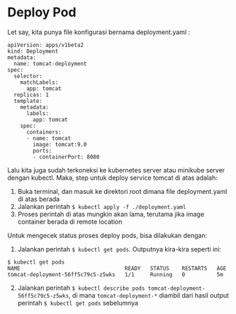 # Deploy Pod

Let say, kita punya file konfigurasi bernama deployment.yaml :

```
apiVersion: apps/v1beta2
kind: Deployment
metadata:
  name: tomcat-deployment
spec:
  selector:
    matchLabels:
      app: tomcat
  replicas: 1
  template:
    metadata:
      labels:
        app: tomcat
    spec:
      containers:
      - name: tomcat
        image: tomcat:9.0
        ports:
        - containerPort: 8080
```

Lalu kita juga sudah terkoneksi ke kubernetes server atau minikube server dengan kubectl.
Maka, step untuk deploy service tomcat di atas adalah:

1. Buka terminal, dan masuk ke direktori root dimana file deployment.yaml di atas berada
2. Jalankan perintah ```$ kubectl apply -f ./deployment.yaml```
3. Proses perintah di atas mungkin akan lama, terutama jika image container berada di remote location

Untuk mengecek status proses deploy pods, bisa dilakukan dengan:
1. Jalankan perintah ```$ kubectl get pods```. Outputnya kira-kira seperti ini:

```
$ kubectl get pods
NAME                                 READY   STATUS    RESTARTS   AGE
tomcat-deployment-56ff5c79c5-z5wks   1/1     Running   0          5m
```

2. Jalankan perintah ```$ kubectl describe pods tomcat-deployment-56ff5c79c5-z5wks```, di mana ```tomcat-deployment-*``` diambil dari hasil output perintah ```$ kubectl get pods``` sebelumnya